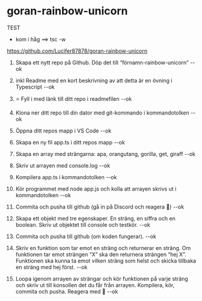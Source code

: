 # goran-rainbow-unicorn
TEST


* kom i håg    ==>       tsc -w

https://github.com/Lucifer87878/goran-rainbow-unicorn




1. Skapa ett nytt repo på Github. Döp det till “förnamn-rainbow-unicorn” --ok

2. inkl Readme med en kort beskrivning av att detta är en övning i Typescript --ok

3. ⭐ Fyll i med länk till ditt repo i readmefilen --ok

4. Klona ner ditt repo till din dator med git-kommando i kommandotolken --ok

5. Öppna ditt repos mapp i VS Code --ok 

6. Skapa en ny fil app.ts i ditt repos mapp --ok

7. Skapa en array med strängarna: apa, orangutang, gorilla, get, giraff --ok

8. Skriv ut arrayen med console.log --ok

9. Kompilera app.ts i kommandotolken --ok

10. Kör programmet med node app.js och kolla att arrayen skrivs ut i kommandotolken --ok

11. Commita och pusha till github (gå in på Discord och reagera 💪) --ok

12. Skapa ett objekt med tre egenskaper. En sträng, en siffra och en boolean. Skriv ut objektet till console och testkör. --ok

13. Commita och pusha till github (om koden fungerar). --ok

14. Skriv en funktion som tar emot en sträng och returnerar en sträng. Om funktionen tar emot strängen “X” ska den returnera strängen “hej X”. Funktionen ska kunna ta emot vilken sträng som helst och skicka tillbaka en sträng med hej först. --ok

15. Loopa igenom arrayen av strängar och kör funktionen på varje sträng och skriv ut till konsollen det du får från arrayen.
Kompilera, kör, commita och pusha. Reagera med 👑 --ok
